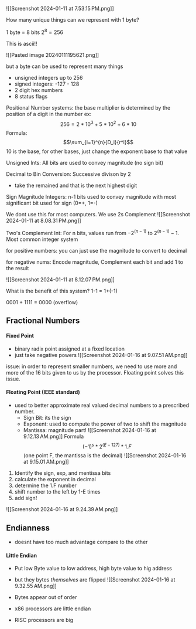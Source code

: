 
![[Screenshot 2024-01-11 at 7.53.15 PM.png]]

How many unique things can we represent with 1 byte?

1 byte = 8 bits
$2^{8} = 256$

This is ascii!!

![[Pasted image 20240111195621.png]]

but a byte can be used to represent many things
- unsigned integers up to 256
- signed integers: -127 - 128
- 2 digit hex numbers
- 8 status flags

Positional Number systems: the base multiplier is determined by the position of a digit in the number
	ex: $$256={2*10^3}+{5*10^2}+{6*10}$$
	Formula: $$\sum_{i=1}^{n}{D_i}{r^i}$$
	10 is the base, for other bases, just change the exponent base to that value

Unsigned Ints: All bits are used to convey magnitude (no sign bit)

Decimal to Bin Conversion: Successive divison by 2
- take the remained and that is the next highest digit

Sign Magnitude Integers: n-1 bits used to convey magnitude with most significant bit used for sign (0=+, 1=-)

We dont use this for most computers. We use 2s Complement
![[Screenshot 2024-01-11 at 8.08.31 PM.png]]

Two's Complement Int: For n bits, values run from $-2^{(n-1)}$ to $2^{(n-1)}-1$. Most common integer system

for positive numbers: you can just use the magnitude to convert to decimal

for negative nums: Encode magnitude, Complement each bit and add 1 to the result

![[Screenshot 2024-01-11 at 8.12.07 PM.png]]

What is the benefit of this system?
1-1 = 1+(-1)

0001 + 1111 = 0000 (overflow)


## Fractional Numbers 
#### Fixed Point
- binary radix point assigned at a fixed location
- just take negative powers
![[Screenshot 2024-01-16 at 9.07.51 AM.png]]

issue: in order to represent smaller numbers, we need to use more and more of the 16 bits given to us by the processor. Floating point solves this issue.
#### Floating Point (IEEE standard)
- used to better approximate real valued decimal numbers to a prescribed number.
	- Sign Bit: its the sign
	- Exponent: used to compute the power of two to shift the magnitude
	- Mantissa: magnitude part!
	![[Screenshot 2024-01-16 at 9.12.13 AM.png]]
Formula
$$(-1)^{s}*2^{(E-127)}*1.F$$
(one point F, the mantissa is the decimal)
![[Screenshot 2024-01-16 at 9.15.01 AM.png]]
1. Identify the sign, exp, and mentissa bits
2. calculate the exponent in decimal
3. determine the 1.F number
4. shift number to the left by 1-E times
5. add sign!

![[Screenshot 2024-01-16 at 9.24.39 AM.png]]

## Endianness
- doesnt have too much advantage compare to the other

#### Little Endian
- Put low Byte value to low address, high byte value to hig address
- but they bytes *themselves* are flipped
![[Screenshot 2024-01-16 at 9.32.55 AM.png]]
- Bytes appear out of order

- x86 processors are little endian
- RISC processors are big

